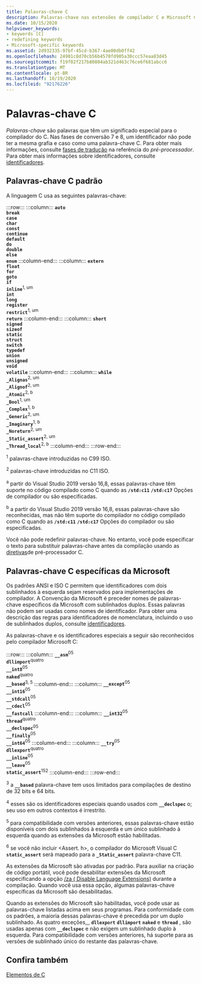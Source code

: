 ```yaml
---
title: Palavras-chave C
description: Palavras-chave nas extensões de compilador C e Microsoft C padrão.
ms.date: 10/15/2020
helpviewer_keywords:
- keywords [C]
- redefining keywords
- Microsoft-specific keywords
ms.assetid: 2d932335-97bf-45cd-b367-4ae00db0ff42
ms.openlocfilehash: 24981c8d70cb56b4578fd905a30ccc57eaa83d45
ms.sourcegitcommit: f19f02f217b80804ab321d463c76ce6f681abcc6
ms.translationtype: MT
ms.contentlocale: pt-BR
ms.lasthandoff: 10/19/2020
ms.locfileid: "92176226"
---
```

# <a name="c-keywords"></a>Palavras-chave C

*Palavras-chave* são palavras que têm um significado especial para o compilador do C. Nas fases de conversão 7 e 8, um identificador não pode ter a mesma grafia e caso como uma palavra-chave C. Para obter mais informações, consulte [fases de tradução](../preprocessor/phases-of-translation.md) na referência do *pré-processador*. Para obter mais informações sobre identificadores, consulte [identificadores](../c-language/c-identifiers.md).

## <a name="standard-c-keywords"></a>Palavras-chave C padrão

A linguagem C usa as seguintes palavras-chave:

:::row:::
    :::column:::
        **`auto`**\
        **`break`**\
        **`case`**\
        **`char`**\
        **`const`**\
        **`continue`**\
        **`default`**\
        **`do`**\
        **`double`**\
        **`else`**\
        **`enum`**
    :::column-end:::
    :::column:::
        **`extern`**\
        **`float`**\
        **`for`**\
        **`goto`**\
        **`if`**\
        **`inline`**<sup>1, um</sup>\
        **`int`**\
        **`long`**\
        **`register`**\
        **`restrict`**<sup>1, um</sup>\
        **`return`**
    :::column-end:::
    :::column:::
        **`short`**\
        **`signed`**\
        **`sizeof`**\
        **`static`**\
        **`struct`**\
        **`switch`**\
        **`typedef`**\
        **`union`**\
        **`unsigned`**\
        **`void`**\
        **`volatile`**
    :::column-end:::
    :::column:::
        **`while`**\
        **`_Alignas`**<sup>2, um</sup>\
        **`_Alignof`**<sup>2, um</sup>\
        **`_Atomic`**<sup>2, b</sup>\
        **`_Bool`**<sup>1, um</sup>\
        **`_Complex`**<sup>1, b</sup>\
        **`_Generic`**<sup>2, um</sup>\
        **`_Imaginary`**<sup>1, b</sup>\
        **`_Noreturn`**<sup>2, um</sup>\
        **`_Static_assert`**<sup>2, um</sup>\
        **`_Thread_local`**<sup>2, b</sup>
    :::column-end:::
:::row-end:::

<sup>1</sup>  palavras-chave introduzidas no C99 ISO.

<sup>2</sup>   palavras-chave introduzidas no C11 ISO.

<sup>a</sup>  partir do Visual Studio 2019 versão 16,8, essas palavras-chave têm suporte no código compilado como C quando as **`/std:c11`** **`/std:c17`** Opções de compilador ou são especificadas.

<sup>b</sup>  a partir do Visual Studio 2019 versão 16,8, essas palavras-chave são reconhecidas, mas não têm suporte do compilador no código compilado como C quando as **`/std:c11`** **`/std:c17`** Opções do compilador ou são especificadas.

Você não pode redefinir palavras-chave. No entanto, você pode especificar o texto para substituir palavras-chave antes da compilação usando as [diretivas](../preprocessor/preprocessor-directives.md)de pré-processador C.

## <a name="microsoft-specific-c-keywords"></a>Palavras-chave C específicas da Microsoft

Os padrões ANSI e ISO C permitem que identificadores com dois sublinhados à esquerda sejam reservados para implementações de compilador. A Convenção da Microsoft é preceder nomes de palavras-chave específicos da Microsoft com sublinhados duplos. Essas palavras não podem ser usadas como nomes de identificador. Para obter uma descrição das regras para identificadores de nomenclatura, incluindo o uso de sublinhados duplos, consulte [identificadores](../c-language/c-identifiers.md).

As palavras-chave e os identificadores especiais a seguir são reconhecidos pelo compilador Microsoft C:

:::row:::
    :::column:::
        **`__asm`**<sup>05</sup>\
        **`dllimport`**<sup>quatro</sup>\
        **`__int8`**<sup>05</sup>\
        **`naked`**<sup>quatro</sup>\
        **`__based`**<sup>3, 5</sup>
    :::column-end:::
    :::column:::
        **`__except`**<sup>05</sup>\
        **`__int16`**<sup>05</sup>\
        **`__stdcall`**<sup>05</sup>\
        **`__cdecl`**<sup>05</sup>\
        **`__fastcall`**
    :::column-end:::
    :::column:::
        **`__int32`**<sup>05</sup>\
        **`thread`**<sup>quatro</sup>\
        **`__declspec`**<sup>05</sup>\
        **`__finally`**<sup>05</sup>\
        **`__int64`**<sup>05</sup>
    :::column-end:::
    :::column:::
        **`__try`**<sup>05</sup>\
        **`dllexport`**<sup>quatro</sup>\
        **`__inline`**<sup>05</sup>\
        **`__leave`**<sup>05</sup>\
        **`static_assert`**<sup>152</sup>
    :::column-end:::
:::row-end:::

<sup>3</sup> a **`__based`** palavra-chave tem usos limitados para compilações de destino de 32 bits e 64 bits.

<sup>4</sup> esses são os identificadores especiais quando usados com **`__declspec`** o; seu uso em outros contextos é irrestrito.

<sup>5</sup> para compatibilidade com versões anteriores, essas palavras-chave estão disponíveis com dois sublinhados à esquerda e um único sublinhado à esquerda quando as extensões da Microsoft estão habilitadas.

<sup>6</sup> se você não incluir <Assert. h>, o compilador do Microsoft Visual C **`static_assert`** será mapeado para a **`_Static_assert`** palavra-chave C11.

As extensões da Microsoft são ativadas por padrão. Para auxiliar na criação de código portátil, você pode desabilitar extensões da Microsoft especificando a opção [/za \( Disable Language Extensions)](../build/reference/za-ze-disable-language-extensions.md) durante a compilação. Quando você usa essa opção, algumas palavras-chave específicas da Microsoft são desabilitadas.

Quando as extensões do Microsoft são habilitadas, você pode usar as palavras-chave listadas acima em seus programas. Para conformidade com os padrões, a maioria dessas palavras-chave é precedida por um duplo sublinhado. As quatro exceções,,, **`dllexport`** **`dllimport`** **`naked`** e **`thread`** , são usadas apenas com **`__declspec`** e não exigem um sublinhado duplo à esquerda. Para compatibilidade com versões anteriores, há suporte para as versões de sublinhado único do restante das palavras-chave.

## <a name="see-also"></a>Confira também

[Elementos de C](../c-language/elements-of-c.md)

